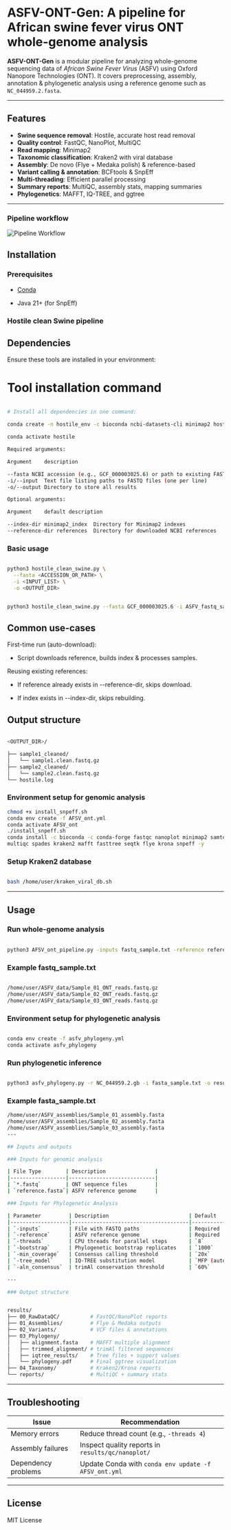 
# ASFV-ONT-Gen: A pipeline for African swine fever virus ONT whole-genome analysis

**ASFV-ONT-Gen** is a modular pipeline for analyzing whole-genome sequencing data of *African Swine Fever Virus* (ASFV) using Oxford Nanopore Technologies (ONT). It covers preprocessing, assembly, annotation & phylogenetic analysis using a reference genome such as `NC_044959.2.fasta`.

---

## Features
- **Swine sequence removal**: Hostile, accurate host read removal 
- **Quality control**: FastQC, NanoPlot, MultiQC
- **Read mapping**: Minimap2
- **Taxonomic classification**: Kraken2 with viral database
- **Assembly**: De novo (Flye + Medaka polish) & reference-based
- **Variant calling & annotation**: BCFtools & SnpEff
- **Multi-threading**: Efficient parallel processing
- **Summary reports**: MultiQC, assembly stats, mapping summaries
- **Phylogenetics**: MAFFT, IQ-TREE, and ggtree

---
### Pipeline workflow


![Pipeline Workflow](ASFV-ONT-Gen_Workflow.png)

## Installation

### Prerequisites

- [Conda](https://docs.conda.io/projects/conda/en/latest/user-guide/install/)

- Java 21+ (for SnpEff)

### Hostile clean Swine pipeline 

## Dependencies

Ensure these tools are installed in your environment:


# Tool	installation command

```bash

# Install all dependencies in one command:

conda create -n hostile_env -c bioconda ncbi-datasets-cli minimap2 hostile

conda activate hostile

Required arguments:

Argument	description

--fasta	NCBI accession (e.g., GCF_000003025.6) or path to existing FASTA file
-i/--input	Text file listing paths to FASTQ files (one per line)
-o/--output	Directory to store all results

Optional arguments:

Argument	default	description

--index-dir	minimap2_index	Directory for Minimap2 indexes
--reference-dir	references	Directory for downloaded NCBI references


```

### Basic usage


```bash

python3 hostile_clean_swine.py \
  --fasta <ACCESSION_OR_PATH> \
  -i <INPUT_LIST> \
  -o <OUTPUT_DIR>

```
```bash

python3 hostile_clean_swine.py --fasta GCF_000003025.6 -i ASFV_fastq_samples_list.txt -o Clean


```

## Common use-cases

First-time run (auto-download):

 - Script downloads reference, builds index & processes samples.

Reusing existing references:


 - If reference already exists in --reference-dir, skips download.

 - If index exists in --index-dir, skips rebuilding.

## Output structure

```bash

<OUTPUT_DIR>/

├── sample1_cleaned/
│   └── sample1.clean.fastq.gz
├── sample2_cleaned/
│   └── sample2.clean.fastq.gz
└── hostile.log

```

### Environment setup for genomic analysis

```bash
chmod +x install_snpeff.sh
conda env create -f AFSV_ont.yml
conda activate AFSV_ont
./install_snpeff.sh
conda install -c bioconda -c conda-forge fastqc nanoplot minimap2 samtools bcftools medaka \
multiqc spades kraken2 mafft fasttree seqtk flye krona snpeff -y

```

### Setup Kraken2 database

```bash

bash /home/user/kraken_viral_db.sh

```

---

## Usage

### Run whole-genome analysis

```bash

python3 AFSV_ont_pipeline.py -inputs fastq_sample.txt -reference reference.fasta 

```

### Example fastq_sample.txt

```bash

/home/user/ASFV_data/Sample_01_ONT_reads.fastq.gz
/home/user/ASFV_data/Sample_02_ONT_reads.fastq.gz
/home/user/ASFV_data/Sample_03_ONT_reads.fastq.gz


```

### Environment setup for phylogenetic analysis

```bash

conda env create -f asfv_phylogeny.yml
conda activate asfv_phylogeny
```

### Run phylogenetic inference

```bash

python3 asfv_phylogeny.py -r NC_044959.2.gb -i fasta_sample.txt -o results -t 8 -b 1000

```

### Example fasta_sample.txt

```bash
/home/user/ASFV_assemblies/Sample_01_assembly.fasta
/home/user/ASFV_assemblies/Sample_02_assembly.fasta
/home/user/ASFV_assemblies/Sample_03_assembly.fasta
---

## Inputs and outputs

### Inputs for genomic analysis

| File Type        | Description                |
|------------------|----------------------------|
| `*.fastq`        | ONT sequence files         |
| `reference.fasta`| ASFV reference genome      |

### Inputs for Phylogenetic Analysis

| Parameter         | Description                          | Default       |
|-------------------|--------------------------------------|---------------|
| `-inputs`         | File with FASTQ paths                | Required      |
| `-reference`      | ASFV reference genome                | Required      |
| `-threads`        | CPU threads for parallel steps       | `8`           |
| `-bootstrap`      | Phylogenetic bootstrap replicates    | `1000`        |
| `-min_coverage`   | Consensus calling threshold          | `20x`         |
| `-tree_model`     | IQ-TREE substitution model           | `MFP (auto)`  |
| `-aln_consensus`  | trimAl conservation threshold        | `60%`         |

---

### Output structure


results/
├── 00_RawDataQC/          # FastQC/NanoPlot reports
├── 01_Assemblies/         # Flye & Medaka outputs
├── 02_Variants/           # VCF files & annotations
├── 03_Phylogeny/
│   ├── alignment.fasta    # MAFFT multiple alignment
│   ├── trimmed_alignment/ # trimAl filtered sequences
│   ├── iqtree_results/    # Tree files + support values
│   └── phylogeny.pdf      # Final ggtree visualization
├── 04_Taxonomy/           # Kraken2/Krona reports
└── reports/               # MultiQC + summary stats
```

---

## Troubleshooting

| Issue               | Recommendation                                                  |
|---------------------|-----------------------------------------------------------------|
| Memory errors       | Reduce thread count (e.g., `-threads 4`)                        |
| Assembly failures   | Inspect quality reports in `results/qc/nanoplot/`               |
| Dependency problems | Update Conda with `conda env update -f AFSV_ont.yml`            |

---

## License

MIT License

